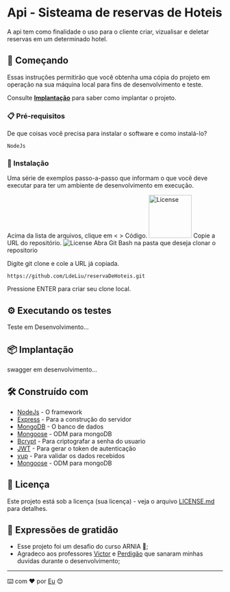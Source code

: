 # Api - Sisteama de reservas de Hoteis

A api tem como finalidade o uso para o cliente criar, vizualisar e deletar reservas em um determinado hotel. 

## 🚀 Começando

Essas instruções permitirão que você obtenha uma cópia do projeto em operação na sua máquina local para fins de desenvolvimento e teste.

Consulte **[Implantação](#-implanta%C3%A7%C3%A3o)** para saber como implantar o projeto.

### 📋 Pré-requisitos

De que coisas você precisa para instalar o software e como instalá-lo?

```
NodeJs
```

### 🔧 Instalação

Uma série de exemplos passo-a-passo que informam o que você deve executar para ter um ambiente de desenvolvimento em execução.

Acima da lista de arquivos, clique em < > Código.
<img alt="License" width="100px" src="https://docs.github.com/assets/cb-32892/mw-1440/images/help/repository/code-button.webp">
Copie a URL do repositório.
<img alt="License" src="https://docs.github.com/assets/cb-45942/mw-1440/images/help/repository/https-url-clone-cli.webp">
Abra Git Bash na pasta que deseja clonar o repositorio

Digite git clone e cole a URL já copiada.
```
https://github.com/LdeLiu/reservaDeHoteis.git
```
Pressione ENTER para criar seu clone local.


## ⚙️ Executando os testes

Teste em Desenvolvimento...

## 📦 Implantação

swagger em desenvolvimento...

## 🛠️ Construído com

* [NodeJs](https://nodejs.org/pt-br/docs) - O framework
* [Express](https://expressjs.com/pt-br/guide/routing.html) - Para a construção do servidor
* [MongoDB](https://www.mongodb.com/docs/) - O banco de dados
* [Mongoose](https://mongoosejs.com/docs/guide.html) - ODM para mongoDB
* [Bcrypt](https://www.npmjs.com/package/bcrypt) - Para criptografar a senha do usuario
* [JWT](https://jwt.io/introduction) - Para gerar o token de autenticação
* [yup](https://www.npmjs.com/package/yup) - Para validar os dados recebidos
* [Mongoose](https://mongoosejs.com/docs/guide.html) - ODM para mongoDB

## 📄 Licença

Este projeto está sob a licença (sua licença) - veja o arquivo [LICENSE.md](https://github.com/usuario/projeto/licenca) para detalhes.

## 🎁 Expressões de gratidão

* Esse projeto foi um desafio do curso ARNIA 📢;
* Agradeco aos professores [Victor](https://github.com/sudo-victor) e [Perdigão](https://github.com/Lucas-Perdigao) que sanaram minhas duvidas durante o desenvolvimento;


---
⌨️ com ❤️ por [Eu](https://github.com/LdeLiu) 😊
